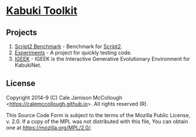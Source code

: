 # [Kabuki Toolkit](../readme.md)

## Projects

1. [Script2 Benchmark](/script2_benchmark/readme.md) - Benchmark for [Script2]().
1. [Experiments](/experiments/readme.md) - A project for quickly testing code.
1. [IGEEK](/kabuki/igeek/readme.md) - IGEEK is the Interactive Generative Evolutionary Environment for KabukiNet.

## License

Copyright 2014-9 (C) Cale Jamison McCollough <<https://calemccollough.github.io>>. All rights reserved (R).

This Source Code Form is subject to the terms of the Mozilla Public License, v. 2.0. If a copy of the MPL was not distributed with this file, You can obtain one at <https://mozilla.org/MPL/2.0/>.

